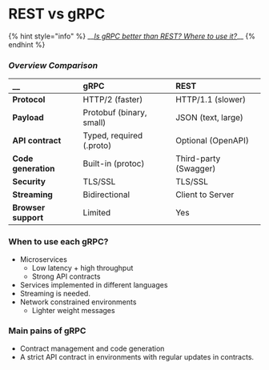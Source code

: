 # REST vs gRPC

{% hint style="info" %}
\_\_[_Is gRPC better than REST? Where to use it?_](https://dev.to/techschoolguru/is-grpc-better-than-rest-where-to-use-it-3blg)\_\_
{% endhint %}

### _Overview Comparison_

| \_\_ | gRPC | REST |
| :--- | :--- | :--- |
| **Protocol** | HTTP/2 \(faster\) | HTTP/1.1 \(slower\) |
| **Payload** | Protobuf \(binary, small\) | JSON \(text, large\) |
| **API contract** | Typed, required \(.proto\) | Optional \(OpenAPI\) |
| **Code generation** | Built-in \(protoc\) | Third-party \(Swagger\) |
| **Security** | TLS/SSL | TLS/SSL |
| **Streaming** | Bidirectional | Client to Server |
| **Browser support** | Limited | Yes |

### When to use each gRPC?

* Microservices
  * Low latency + high throughput
  * Strong API contracts
* Services implemented in different languages
* Streaming is needed.
* Network constrained environments
  * Lighter weight messages

### Main pains of gRPC

* Contract management and code generation
* A strict API contract in environments with regular updates in contracts.

